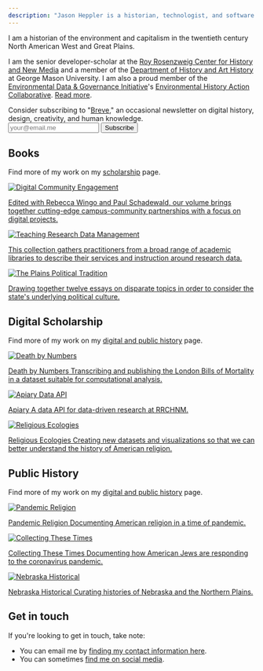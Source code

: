 ```yaml
---
description: "Jason Heppler is a historian, technologist, and software developer at the Roy Rosenzweig Center for History and New Media."
---
```


<div class="lede">
<p>I am a historian of the environment and capitalism in the twentieth century North American West and Great Plains.</p>

<p>I am the senior developer-scholar at the <a href="https://rrchnm.org/">Roy Rosenzweig Center for History and New Media</a> and a member of the <a href="https://historyarthistory.gmu.edu">Department of History and Art History</a> at George Mason University. I am also a proud member of the <a href="https://envirodatagov.org">Environmental Data & Governance Initiative</a>'s <a href="https://envirodatagov.org/environmental-historians-action-collaborative/">Environmental History Action Collaborative</a>. <a href="/about">Read more</a>.</p>
</div>

<aside class="newsletter">
  Consider subscribing to "<a href="https://buttondown.email/jheppler">Breve</a>," an occasional newsletter on digital history, design, creativity, and human knowledge.
  <form
    action="https://buttondown.email/api/emails/embed-subscribe/jheppler"
    method="post"
    target="popupwindow"
    onsubmit="window.open('https://buttondown.email/jheppler', 'popupwindow')"
    class="subscription-input"
  >
    <input name="email" type="email" placeholder="your@email.me" aria-label="Email address input" />
    <input type="submit" value="Subscribe" />
  </form>
</aside>

<h2 class="midline"><span>Books</span></h2>

Find more of my work on my [scholarship](/publications/) page.

<section class="project-box">

  <a class="project" href="https://ucincinnatipress.manifoldapp.org/projects/digital-community-engagement">
    <img src="/assets/images/dice.jpeg" alt="Digital Community Engagement" loading="lazy" />
    <p class="small">Edited with Rebecca Wingo and Paul Schadewald, our volume brings together cutting-edge campus-community partnerships with a focus on digital projects.</p>
  </a>

  <a class="project" href="https://www.alastore.ala.org/trdm">
    <img src="/assets/images/Bauder_Research_Data_1200.jpg" alt="Teaching Research Data Management" loading="lazy" />
    <p class="small">This collection gathers practitioners from a broad range of academic libraries to describe their services and instruction around research data.</p>
  </a>

  <a class="project" href="https://www.sdhspress.com/books/plains-political-tradition-essays-on-south-dakota-political-culture">
    <img src="/assets/images/plainsbook.jpeg" alt="The Plains Political Tradition" loading="lazy" />
    <p class="small">Drawing together twelve essays on disparate topics in order to consider the state's underlying political culture.</p>
  </a>
</section>

<h2 class="midline"><span>Digital Scholarship</span></h2>

Find more of my work on my [digital and public history](/research/) page.

<section class="project-box">

  <a class="project" href="https://deathbynumbers.org">
    <img src="/assets/images/portfolio_bom.png" alt="Death by Numbers" loading="lazy" />
    <p class="small"><span class="project-title">Death by Numbers</span> Transcribing and publishing the London Bills of Mortality in a dataset suitable for computational analysis.</p>
  </a>

  <a class="project" href="https://github.com/chnm/dataapi">
    <img src="/assets/images/portfolio_api.png" alt="Apiary Data API" loading="lazy" />
    <p class="small"><span class="project-title">Apiary</span> A data API for data-driven research at RRCHNM.</p>
  </a>

  <a class="project" href="https://religiousecologies.org">
    <img src="/assets/images/portfolio_ecologies.png" alt="Religious Ecologies" loading="lazy" />
    <p class="small"><span class="project-title">Religious Ecologies</span> Creating new datasets and visualizations so that we can better understand the history of American religion.</p>
  </a>
</section>

<h2 class="midline"><span>Public History</span></h2>

Find more of my work on my [digital and public history](/research/) page.

<section class="project-box">

  <a class="project" href="https://pandemicreligion.org/">
      <img src="/assets/images/portfolio_pr.png" alt="Pandemic Religion" loading="lazy" />
      <p class="small"><span class="project-title">Pandemic Religion</span>
      Documenting American religion in a time of pandemic.</p>
    </a>

  <a class="project" href="https://collectingthesetimes.org">
      <img src="/assets/images/portfolio_ctt.png" alt="Collecting These Times" loading="lazy" />
      <p class="small"><span class="project-title">Collecting These Times</span> Documenting how American Jews are responding to the coronavirus pandemic. </p>
    </a>

  <a class="project" href="https://omahahistorical.org">
      <img src="/assets/images/portfolio_omahistorical.png" alt="Nebraska Historical" loading="lazy" />
      <p class="small"><span class="project-title">Nebraska Historical</span> Curating histories of Nebraska and the Northern Plains.</p>
    </a>
</section>

<h2 class="midline"><span>Get in touch</span></h2>

If you're looking to get in touch, take note:

- You can email me by [finding my contact information here](/about/).
- You can sometimes [find me on social media](/social-media/).
